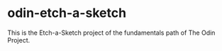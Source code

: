 # odin-etch-a-sketch

This is the Etch-a-Sketch project of the fundamentals path of The Odin Project.